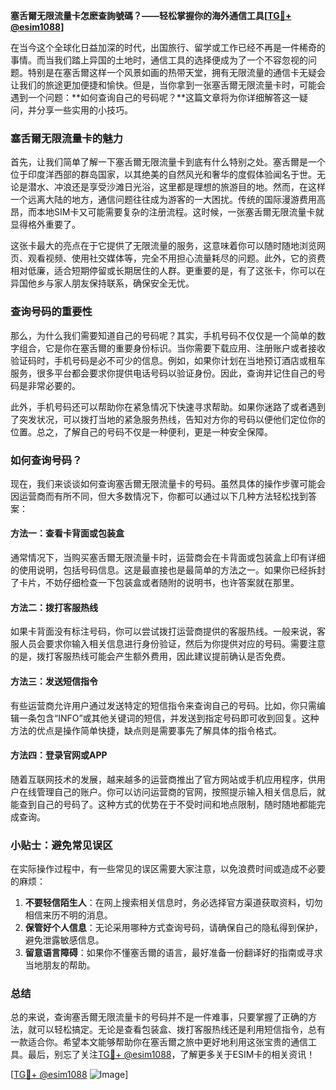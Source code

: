 **塞舌爾无限流量卡怎麽查詢號碼？——轻松掌握你的海外通信工具[[TG💪+ @esim1088](https://t.me/s/esim1088)]**

在当今这个全球化日益加深的时代，出国旅行、留学或工作已经不再是一件稀奇的事情。而当我们踏上异国的土地时，通信工具的选择便成为了一个不容忽视的问题。特别是在塞舌爾这样一个风景如画的热带天堂，拥有无限流量的通信卡无疑会让我们的旅途更加便捷和愉快。但是，当你拿到一张塞舌爾无限流量卡时，可能会遇到一个问题：**如何查询自己的号码呢？**这篇文章将为你详细解答这一疑问，并分享一些实用的小技巧。

### 塞舌爾无限流量卡的魅力

首先，让我们简单了解一下塞舌爾无限流量卡到底有什么特别之处。塞舌爾是一个位于印度洋西部的群岛国家，以其绝美的自然风光和奢华的度假体验闻名于世。无论是潜水、冲浪还是享受沙滩日光浴，这里都是理想的旅游目的地。然而，在这样一个远离大陆的地方，通信问题往往成为游客的一大困扰。传统的国际漫游费用高昂，而本地SIM卡又可能需要复杂的注册流程。这时候，一张塞舌爾无限流量卡就显得格外重要了。

这张卡最大的亮点在于它提供了无限流量的服务，这意味着你可以随时随地浏览网页、观看视频、使用社交媒体等，完全不用担心流量耗尽的问题。此外，它的资费相对低廉，适合短期停留或长期居住的人群。更重要的是，有了这张卡，你可以在异国他乡与家人朋友保持联系，确保安全无忧。

### 查询号码的重要性

那么，为什么我们需要知道自己的号码呢？其实，手机号码不仅仅是一个简单的数字组合，它是你在塞舌爾的重要身份标识。当你需要下载应用、注册账户或者接收验证码时，手机号码是必不可少的信息。例如，如果你计划在当地预订酒店或租车服务，很多平台都会要求你提供电话号码以验证身份。因此，查询并记住自己的号码是非常必要的。

此外，手机号码还可以帮助你在紧急情况下快速寻求帮助。如果你迷路了或者遇到了突发状况，可以拨打当地的紧急服务热线，告知对方你的号码以便他们定位你的位置。总之，了解自己的号码不仅是一种便利，更是一种安全保障。

### 如何查询号码？

现在，我们来谈谈如何查询塞舌爾无限流量卡的号码。虽然具体的操作步骤可能会因运营商而有所不同，但大多数情况下，你都可以通过以下几种方法轻松找到答案：

#### 方法一：查看卡背面或包装盒
通常情况下，当购买塞舌爾无限流量卡时，运营商会在卡背面或包装盒上印有详细的使用说明，包括号码信息。这是最直接也是最简单的方法之一。如果你已经拆封了卡片，不妨仔细检查一下包装盒或者随附的说明书，也许答案就在那里。

#### 方法二：拨打客服热线
如果卡背面没有标注号码，你可以尝试拨打运营商提供的客服热线。一般来说，客服人员会要求你输入相关信息进行身份验证，然后为你提供对应的号码。需要注意的是，拨打客服热线可能会产生额外费用，因此建议提前确认是否免费。

#### 方法三：发送短信指令
有些运营商允许用户通过发送特定的短信指令来查询自己的号码。比如，你只需编辑一条包含“INFO”或其他关键词的短信，并发送到指定号码即可收到回复。这种方法的优点是操作简单快捷，缺点则是需要事先了解具体的指令格式。

#### 方法四：登录官网或APP
随着互联网技术的发展，越来越多的运营商推出了官方网站或手机应用程序，供用户在线管理自己的账户。你可以访问运营商的官网，按照提示输入相关信息后，就能查到自己的号码了。这种方式的优势在于不受时间和地点限制，随时随地都能完成查询。

### 小贴士：避免常见误区

在实际操作过程中，有一些常见的误区需要大家注意，以免浪费时间或造成不必要的麻烦：

1. **不要轻信陌生人**：在网上搜索相关信息时，务必选择官方渠道获取资料，切勿相信来历不明的消息。
2. **保管好个人信息**：无论采用哪种方式查询号码，请确保自己的隐私得到保护，避免泄露敏感信息。
3. **留意语言障碍**：如果你不懂塞舌爾的语言，最好准备一份翻译好的指南或寻求当地朋友的帮助。

### 总结

总的来说，查询塞舌爾无限流量卡的号码并不是一件难事，只要掌握了正确的方法，就可以轻松搞定。无论是查看包装盒、拨打客服热线还是利用短信指令，总有一款适合你。希望本文能够帮助你在塞舌爾之旅中更好地利用这张宝贵的通信工具。最后，别忘了关注[TG💪+ @esim1088](https://t.me/s/esim1088)，了解更多关于ESIM卡的相关资讯！

[[TG💪+ @esim1088](https://t.me/s/esim1088) ![Image](https://i.postimg.cc/4NQfJmqS/Snipaste-2025-05-13-00-14-12.png)]